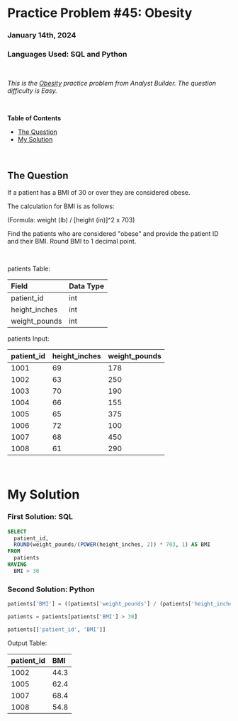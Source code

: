 # **Practice Problem #45: Obesity**
### January 14th, 2024
### Languages Used: SQL and Python

<br>

*This is the [Obesity](https://www.analystbuilder.com/questions/obesity-Chusc) practice problem from Analyst Builder. The question difficulty is Easy.*

<br>

**Table of Contents**

-   [The Question](#the-question)
-   [My Solution](#my-solution)
  
<br>

## The Question

If a patient has a BMI of 30 or over they are considered obese.

The calculation for BMI is as follows:

(Formula: weight (lb) / [height (in)]^2 x 703)

Find the patients who are considered "obese" and provide the patient ID and their BMI. Round BMI to 1 decimal point.

<br>

patients Table:

| Field         | Data Type |
| :------------ | :-------- |
| patient_id    | int       |
| height_inches | int       |
| weight_pounds | int       |

patients Input:

| patient_id | height_inches | weight_pounds |
| :--------- | :------------ | :------------ |
| 1001       | 69            | 178           |
| 1002       | 63            | 250           |
| 1003       | 70            | 190           |
| 1004       | 66            | 155           |
| 1005       | 65            | 375           |
| 1006       | 72            | 100           |
| 1007       | 68            | 450           |
| 1008       | 61            | 290           |

<br>

# My Solution

### First Solution: SQL

``` SQL
SELECT 
  patient_id,
  ROUND(weight_pounds/(POWER(height_inches, 2)) * 703, 1) AS BMI
FROM 
  patients
HAVING
  BMI > 30
```

### Second Solution: Python

``` Python
patients['BMI'] = ((patients['weight_pounds'] / (patients['height_inches']**2)) * 703).round(1)

patients = patients[patients['BMI'] > 30]

patients[['patient_id', 'BMI']]
```

Output Table:

| patient_id | BMI  |
| :--------- | :--- |
| 1002       | 44.3 |
| 1005       | 62.4 |
| 1007       | 68.4 |
| 1008       | 54.8 |
